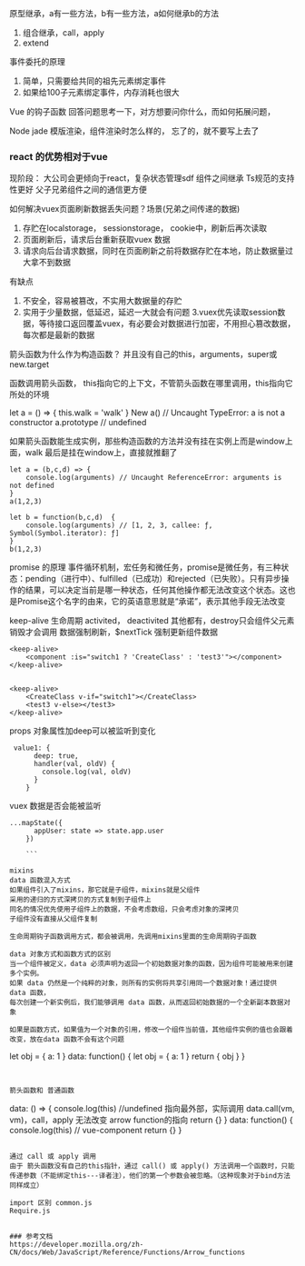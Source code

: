 原型继承，a有一些方法，b有一些方法，a如何继承b的方法

1. 组合继承，call，apply
2. extend

事件委托的原理

1. 简单，只需要给共同的祖先元素绑定事件
2. 如果给100子元素绑定事件，内存消耗也很大

Vue 的钩子函数
回答问题思考一下，对方想要问你什么，而如何拓展问题，

Node jade 模版渲染，组件渲染时怎么样的，
忘了的，就不要写上去了

### react 的优势相对于vue

现阶段： 大公司会更倾向于react，复杂状态管理sdf
组件之间继承
Ts规范的支持性更好
父子兄弟组件之间的通信更方便

如何解决vuex页面刷新数据丢失问题？场景(兄弟之间传递的数据)

   1. 存贮在localstorage， sessionstorage， cookie中，刷新后再次读取
   2. 页面刷新后，请求后台重新获取vuex 数据
   3. 请求向后台请求数据，同时在页面刷新之前将数据存贮在本地，防止数据量过大拿不到数据

有缺点

   1. 不安全，容易被篡改，不实用大数据量的存贮
   2. 实用于少量数据，低延迟，延迟一大就会有问题
   3.vuex优先读取session数据，等待接口返回覆盖vuex，有必要会对数据进行加密，不用担心篡改数据，每次都是最新的数据

箭头函数为什么作为构造函数？
并且没有自己的this，arguments，super或new.target

函数调用箭头函数， this指向它的上下文，不管箭头函数在哪里调用，this指向它所处的环境

let a = () => {
    this.walk = 'walk'
}
New a() // Uncaught TypeError: a is not a constructor
a.prototype // undefined

如果箭头函数能生成实例，那些构造函数的方法并没有挂在实例上而是window上面，walk 最后是挂在window上，直接就推翻了

```
let a = (b,c,d) => {
    console.log(arguments) // Uncaught ReferenceError: arguments is not defined
}
a(1,2,3)

let b = function(b,c,d)  {
    console.log(arguments) // [1, 2, 3, callee: ƒ, Symbol(Symbol.iterator): ƒ]
}
b(1,2,3)
```

promise 的原理
事件循环机制，宏任务和微任务，promise是微任务，有三种状态：pending（进行中）、fulfilled（已成功）和rejected（已失败）。只有异步操作的结果，可以决定当前是哪一种状态，任何其他操作都无法改变这个状态。这也是Promise这个名字的由来，它的英语意思就是“承诺”，表示其他手段无法改变

keep-alive 生命周期 activited， deactivited 其他都有，destroy只会组件父元素销毁才会调用
数据强制刷新，$nextTick 强制更新组件数据

```
<keep-alive>
    <component :is="switch1 ? 'CreateClass' : 'test3'"></component>
</keep-alive>


<keep-alive>
    <CreateClass v-if="switch1"></CreateClass>
    <test3 v-else></test3>
</keep-alive>
```

props 对象属性加deep可以被监听到变化

```
 value1: {
      deep: true,
      handler(val, oldV) {
        console.log(val, oldV)
      }
    }
```

vuex 数据是否会能被监听

```
...mapState({
      appUser: state => state.app.user
    })

    ```

mixins
data 函数混入方式
如果组件引入了mixins，那它就是子组件，mixins就是父组件
采用的递归的方式深拷贝的方式复制到子组件上
同名的情况优先使用子组件上的数据，不会考虑数组，只会考虑对象的深拷贝
子组件没有直接从父组件复制

生命周期钩子函数调用方式，都会被调用，先调用mixins里面的生命周期钩子函数

data 对象方式和函数方式的区别
当一个组件被定义，data 必须声明为返回一个初始数据对象的函数，因为组件可能被用来创建多个实例。
如果 data 仍然是一个纯粹的对象，则所有的实例将共享引用同一个数据对象！通过提供 data 函数，
每次创建一个新实例后，我们能够调用 data 函数，从而返回初始数据的一个全新副本数据对象

如果是函数方式，如果值为一个对象的引用，修改一个组件当前值，其他组件实例的值也会跟着改变，放在data 函数不会有这个问题
```

let obj = { a: 1 }
data: function() {
    let obj = { a: 1 }
     return {
         obj
     }
 }

```


箭头函数和 普通函数
```

data: () => {
     console.log(this) //undefined 指向最外部，实际调用 data.call(vm, vm)，call，apply 无法改变 arrow function的指向
     return {}
 }
data: function() {
     console.log(this) // vue-component
     return {}
 }

```

通过 call 或 apply 调用
由于 箭头函数没有自己的this指针，通过 call() 或 apply() 方法调用一个函数时，只能传递参数（不能绑定this---译者注），他们的第一个参数会被忽略。（这种现象对于bind方法同样成立）

import 区别 common.js
Require.js


### 参考文档
https://developer.mozilla.org/zh-CN/docs/Web/JavaScript/Reference/Functions/Arrow_functions
